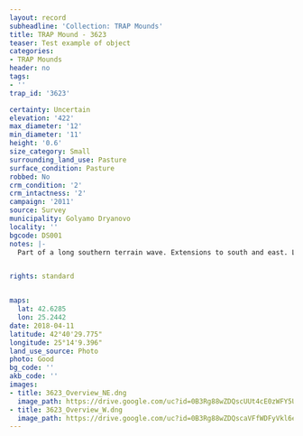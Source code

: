 ```yaml
---
layout: record
subheadline: 'Collection: TRAP Mounds'
title: TRAP Mound - 3623
teaser: Test example of object
categories:
- TRAP Mounds
header: no
tags:
- ''
trap_id: '3623'

certainty: Uncertain
elevation: '422'
max_diameter: '12'
min_diameter: '11'
height: '0.6'
size_category: Small
surrounding_land_use: Pasture
surface_condition: Pasture
robbed: No
crm_condition: '2'
crm_intactness: '2'
campaign: '2011'
source: Survey
municipality: Golyamo Dryanovo
locality: ''
bgcode: DS001
notes: |-
  Part of a long southern terrain wave. Extensions to south and east. Light stone scatter. No obvious robbers trenches.


rights: standard


maps:
  lat: 42.6285
  lon: 25.2442
date: 2018-04-11
latitude: 42°40'29.775"
longitude: 25°14'9.396"
land_use_source: Photo
photo: Good
bg_code: ''
akb_code: ''
images:
- title: 3623_Overview_NE.dng
  image_path: https://drive.google.com/uc?id=0B3Rg88wZDQscUUt4cE0zWFY5UW8
- title: 3623_Overview_W.dng
  image_path: https://drive.google.com/uc?id=0B3Rg88wZDQscaVFfWDFyVkl6ek0
---
```

